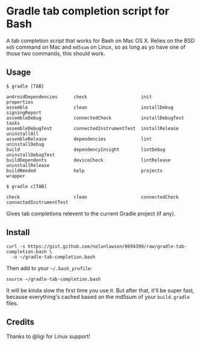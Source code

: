 Gradle tab completion script for Bash
====================

A tab completion script that works for Bash on Mac OS X.  Relies on the BSD `md5` command on Mac and `md5sum` on Linux, so as long as yo have one of those two commands, this should work.

Usage
-----

    $ gradle [TAB]

```
androidDependencies      check                    init                     properties
assemble                 clean                    installDebug             signingReport
assembleDebug            connectedCheck           installDebugTest         tasks
assembleDebugTest        connectedInstrumentTest  installRelease           uninstallAll
assembleRelease          dependencies             lint                     uninstallDebug
build                    dependencyInsight        lintDebug                uninstallDebugTest
buildDependents          deviceCheck              lintRelease              uninstallRelease
buildNeeded              help                     projects                 wrapper
```

    $ gradle c[TAB]

```
check                    clean                    connectedCheck           connectedInstrumentTest
```

Gives tab completions relevent to the current Gradle project (if any).

Install
--------

```
curl -s https://gist.github.com/nolanlawson/8694399/raw/gradle-tab-completion.bash \
  -o ~/gradle-tab-completion.bash
```

Then add to your `~/.bash_profile`:

```
source ~/gradle-tab-completion.bash
```

It will be kinda slow the first time you use it. But after that, it'll be super fast, because everything's cached based on the md5sum of your ```build.gradle``` files.


Credits
------

Thanks to @ligi for Linux support!